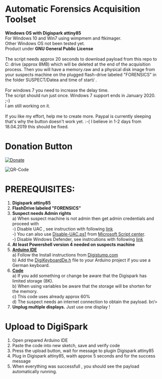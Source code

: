 # Automatic Forensics Acquisition Toolset<br/>
 **Windows OS with Digispark attiny85**<br/>
For Windows 10 and Win7 using wimpmem and ftkimager.<br/>
Other Windows OS not been tested yet.<br/>
Product under **GNU General Public License**<br/><br/>
The script needs approx 20 seconds to download payload from this repo to C: drive (approx 8MB) which will be deleted at the end of the acquisition process. Then you will have a memory.raw and a physical disk image from your suspects machine on the plugged flash-drive labeled "FORENSICS" in the folder SUSPECT/Datea and time of start/ . <br/><br/>
For windows 7 you need to increase the delay time.<br/>
The script should run just once. Windows 7 support ends in January 2020. ;-) <br/>
I am still working on it.<br/><br/>
If you like my effort, help me to create more.
Paypal is currently sleeping that's why the button doesn't work yet. :-(
I believe in 1-2 days from 18.04.2019 this should be fixed.

# Donation Button
[![Donate](https://img.shields.io/badge/Donate-PayPal-green.svg)](https://www.paypal.com/cgi-bin/webscr?cmd=_s-xclick&hosted_button_id=BBVUYZZW9JP56)

![QR-Code](https://user-images.githubusercontent.com/49499331/56194087-6fb0cd80-6032-11e9-939f-6088a4909b9f.png)

# PREREQUISITES:
1) **Digispark attiny85**
2) **FlashDrive labeled "FORENSICS"**
3) **Suspect needs Admin rights**<br/>
   a) When suspect machine is not admin then get admin credentials and proceed with <br/>
   -) Disable UAC , see instruction with following [link](https://www.faqforge.com/windows/how-to-disable-the-user-account-control-uac-in-windows-10/)<br/>
   -) You can also use [Disable-UAC.ps1](https://github.com/flipthemouse/acquisition/blob/master/Disable-UAC.ps1) from [Microsoft Script center](https://gallery.technet.microsoft.com/scriptcenter/Disable-UAC-using-730b6ecd).<br/>
   -) Disable Windows Defender, see instrcutions with following [link](https://www.wikihow.com/Turn-Off-Windows-Defender-in-Windows-10)<br/>
4) **At least Powershell version 4 needed on suspects machine**
3) **[Arduino IDE](https://www.arduino.cc/en/main/software)**<br/>
  a) Follow the Install instructions from [Digistump.com](https://digistump.com/wiki/digispark/tutorials/connecting)<br/>
  b) Add the [DigiKeyboardDe.h](https://github.com/flipthemouse/acquisition/blob/master/DigiKeyboardDe.h) file to your Arduino project if you use a German keyboard.<br/>
4) **[Code](https://github.com/flipthemouse/acquisition/blob/master/WinFor-payload.txt)**<br/>
  a) If you add something or change be aware that the Digispark has limited storage (8K).<br/>
  b) When using variables be aware that the storage will be shorten for the memory.<br/>
  c) This code uses already approx 60% <br/>
  d) The suspect needs an internet connection to obtain the payload. br/>
5) **Unplug multiple displays.** Just use one display !
  
# Upload to DigiSpark
1) Open prepared Arduino IDE
2) Paste the code into new sketch, save and verify code
3) Press the upload button, wait for message to plugin Digispark attiny85
4) Plug in Digispark attiny85, waith approx 5 seconds and for the success message
5) When everything was successfull , you should see the payload automatically running.
  
